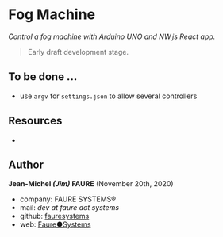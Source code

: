# Fog Machine
*Control a fog machine with Arduino UNO and NW.js React app.*

> Early draft development stage.


## To be done ...

* use `argv` for `settings.json` to allow several controllers

## Resources

* 


## Author

**Jean-Michel _(Jim)_ FAURE** (November 20th, 2020)
* company: FAURE SYSTEMS®
* mail: *dev at faure dot systems*
* github: <a href="https://github.com/fauresystems" target="_blank">fauresystems</a>
* web: <a href="https://faure.systems/" target="_blank">Faure●Systems</a>